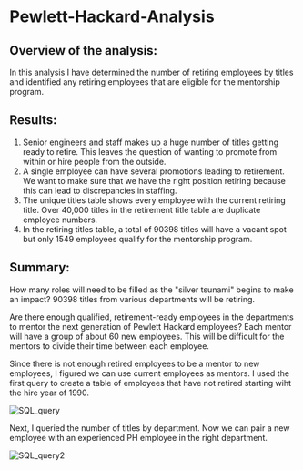 # Pewlett-Hackard-Analysis

## Overview of the analysis: 
In this analysis I have determined the number of retiring employees by titles and identified any retiring employees that are eligible for the mentorship program. 

## Results:

1. Senior engineers and staff makes up a huge number of titles getting ready to retire. This leaves the question of wanting to promote from within or hire people from the outside. 
2. A single employee can have several promotions leading to retirement. We want to make sure that we have the right position retiring because this can lead to discrepancies in staffing. 
3. The unique titles table shows every employee with the current retiring title. Over 40,000 titles in the retirement title table are duplicate employee numbers. 
4. In the retiring titles table, a total of 90398 titles will have a vacant spot but only 1549 employees qualify for the mentorship program.

## Summary:

How many roles will need to be filled as the "silver tsunami" begins to make an impact?
90398 titles from various departments will be retiring. 

Are there enough qualified, retirement-ready employees in the departments to mentor the next generation of Pewlett Hackard employees?
Each mentor will have a group of about 60 new employees. This will be difficult for the mentors to divide their time between each employee.

Since there is not enough retired employees to be a mentor to new employees, I figured we can use current employees as mentors. I used the first query to create a table of employees that have not retired starting wiht the hire year of 1990. 

![SQL_query](https://user-images.githubusercontent.com/82127584/121625531-408f1e80-ca39-11eb-8db5-02015a6bb3a4.PNG)

Next, I queried the number of titles by department. Now we can pair a new employee with an experienced PH employee in the right department.  

![SQL_query2](https://user-images.githubusercontent.com/82127584/121625542-42f17880-ca39-11eb-9675-0abdea739050.PNG)
